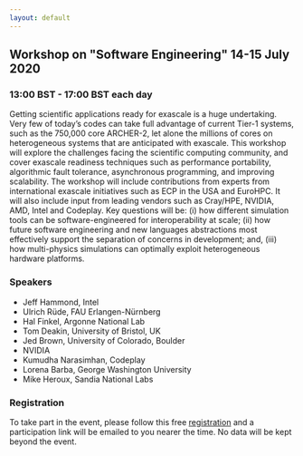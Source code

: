 ```yaml
---
layout: default
---
```


## Workshop on "Software Engineering" 14-15 July 2020
### 13:00 BST - 17:00 BST each day

Getting scientific applications ready for exascale is a huge
undertaking. Very few of today’s codes can take full advantage of
current Tier-1 systems, such as the 750,000 core ARCHER-2, let alone
the millions of cores on heterogeneous systems that are anticipated
with exascale. This workshop will explore the challenges facing the
scientific computing community, and cover exascale readiness
techniques such as performance portability, algorithmic fault
tolerance, asynchronous programming, and improving scalability. The
workshop will include contributions from experts from international
exascale initiatives such as ECP in the USA and EuroHPC. It will also
include input from leading vendors such as Cray/HPE, NVIDIA, AMD,
Intel and Codeplay. Key questions will be: (i) how different
simulation tools can be software-engineered for interoperability at
scale; (ii) how future software engineering and new languages
abstractions most effectively support the separation of concerns in
development; and, (iii) how multi-physics simulations can optimally
exploit heterogeneous hardware platforms.

### Speakers

- Jeff Hammond, Intel
- Ulrich Rüde, FAU Erlangen-Nürnberg
- Hal Finkel, Argonne National Lab
- Tom Deakin, University of Bristol, UK
- Jed Brown, University of Colorado, Boulder
- NVIDIA
- Kumudha Narasimhan, Codeplay
- Lorena Barba, George Washington University
- Mike Heroux, Sandia National Labs

### Registration

To take part in the event, please follow this free [registration](https://www.eventbrite.co.uk/e/workshop-on-software-engineering-for-exascale-excalibur-sle-tickets-109953333380)
and a participation link will be emailed to you nearer the time. No data will be kept beyond the event.